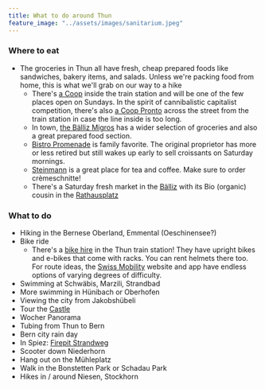```yaml
---
title: What to do around Thun
feature_image: "../assets/images/sanitarium.jpeg"
---
```


### Where to eat
- The groceries in Thun all have fresh, cheap prepared foods like sandwiches, bakery items, and salads. Unless we're packing food from home, this is what we'll grab on our way to a hike
   - There's [a Coop](https://www.google.com/maps/place/Coop+Supermarkt+Thun+Bahnhof/@46.7550556,7.6280238,17z/data=!3m1!5s0x478fe623c69e7d11:0xf32105be4caec5bd!4m6!3m5!1s0x478fb2e89745650d:0x84caa4e7b6017ef5!8m2!3d46.7546275!4d7.6301552!16s%2Fg%2F11bxg04q6t) inside the train station and will be one of the few places open on Sundays. In the spirit of cannibalistic capitalist competition, there's also [a Coop Pronto](https://www.google.com/maps/place/Coop+Pronto+Shop+Thun+am+Bahnhof/@46.7550556,7.6280238,17z/data=!3m2!4b1!5s0x478fb2e8aa7ace5b:0x506385d28cba2719!4m6!3m5!1s0x478fb2e8a7a114d7:0x20c1c5bd9f290c6e!8m2!3d46.7550556!4d7.6305987!16s%2Fg%2F1td0xct9) across the street from the train station in case the line inside is too long.
   - In town, [the Bälliz Migros](https://www.google.com/maps/place/Migros-Supermarkt+-+Thun+-+B%C3%A4lliz/@46.7601061,7.6241355,17z/data=!3m1!4b1!4m6!3m5!1s0x478fb2ddf98174ef:0x68cf6fd603f4e023!8m2!3d46.7601061!4d7.6267104!16s%2Fg%2F11h1365sv) has a wider selection of groceries and also a great prepared food section. 
   - [Bistro Promenade](https://www.google.com/maps/place/Bistro+Promenade/@46.7540232,7.6341101,17z/data=!3m1!4b1!4m6!3m5!1s0x478fb2efe68a76bf:0x6213a54da3203e9a!8m2!3d46.7540232!4d7.636685!16s%2Fg%2F11cm39mx8z) is family favorite. The original proprietor has more or less retired but still wakes up early to sell croissants on Saturday mornings.
   - [Steinmann](https://www.google.com/maps/place/Steinmann/@46.7584685,7.6250335,17z/data=!3m1!4b1!4m6!3m5!1s0x478fb2e771271eb7:0x30dd3e1a3451dfc5!8m2!3d46.7584685!4d7.6276084!16s%2Fg%2F1tlzz2b0) is a great place for tea and coffee. Make sure to order crèmeschnitte!
   - There's a Saturday fresh market in the [Bälliz](https://www.google.com/maps/place/B%C3%A4lliz,+3600+Thun,+Switzerland/@46.7574719,7.629063,19.88z/data=!4m6!3m5!1s0x478fb2e77283299f:0x6c5c5cdd125eb8cd!8m2!3d46.7588007!4d7.6278975!16s%2Fg%2F1v9l9pp8) with its Bio (organic) cousin in the [Rathausplatz](https://www.google.com/maps/place/Rathausplatz/@46.7595643,7.6285139,19z/data=!3m1!4b1!4m6!3m5!1s0x478fb2e738596bd3:0x5c97b3e10608aa0d!8m2!3d46.7595643!4d7.6285139!16s%2Fg%2F11bzt4pmgr)

### What to do
- Hiking in the Bernese Oberland, Emmental (Oeschinensee?)
- Bike ride 
  - There's a [bike hire](https://www.rentabike.ch/home) in the Thun train station! They have upright bikes and e-bikes that come with racks. You can rent helmets there too. For route ideas, the [Swiss Mobility](https://schweizmobil.ch/en/summer) website and app have endless options of varying degrees of difficulty.
- Swimming at Schwäbis, Marzili, Strandbad
- More swimming in Hünibach or Oberhofen
- Viewing the city from Jakobshübeli
- Tour the [Castle](https://schlossthun.ch/en/)
- Wocher Panorama
- Tubing from Thun to Bern
- Bern city rain day
- In Spiez: [Firepit Strandweg](https://www.spiez.com/en/poi/firepit-strandweg)
- Scooter down Niederhorn
- Hang out on the Mühleplatz
- Walk in the Bonstetten Park or Schadau Park
- Hikes in / around Niesen, Stockhorn